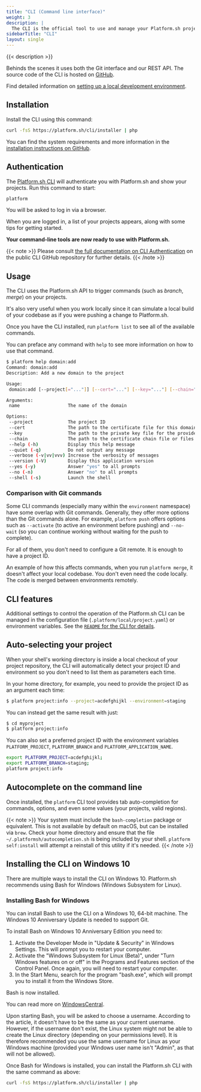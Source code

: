 ```yaml
---
title: "CLI (Command line interface)"
weight: 3
description: |
  The CLI is the official tool to use and manage your Platform.sh projects directly from your terminal. Anything you can do within the management console can be done with the CLI.
sidebarTitle: "CLI"
layout: single
---
```


{{< description >}}

Behinds the scenes it uses both the Git interface and our REST API. The source code of the CLI is hosted on [GitHub](https://github.com/platformsh/platformsh-cli).

Find detailed information on [setting up a local development environment](/gettingstarted/developing/local-development/_index.md).

## Installation

Install the CLI using this command:

```bash
curl -fsS https://platform.sh/cli/installer | php
```

You can find the system requirements and more information in the [installation instructions on GitHub](https://github.com/platformsh/platformsh-cli/blob/master/README.md#installation).

## Authentication

The [Platform.sh CLI](https://github.com/platformsh/platformsh-cli) will authenticate you with Platform.sh and show your projects. Run this command to start:

```bash
platform
```

You will be asked to log in via a browser.

When you are logged in, a list of your projects appears, along with some tips for getting started.

**Your command-line tools are now ready to use with Platform.sh.**

{{< note >}}
Please consult [the full documentation on CLI Authentication](https://github.com/platformsh/platformsh-cli#authentication) on the public CLI GitHub repository for further details.
{{< /note >}}

## Usage

The CLI uses the Platform.sh API to trigger commands (such as *branch*, *merge*) on your projects.

It's also very useful when you work locally since it can simulate a local build of your codebase as if you were pushing a change to Platform.sh.

Once you have the CLI installed, run `platform list` to see all of the available commands.

You can preface any command with `help` to see more information on how to use that command.

```bash
$ platform help domain:add
Command: domain:add
Description: Add a new domain to the project

Usage:
 domain:add [--project[="..."]] [--cert="..."] [--key="..."] [--chain="..."] [name]

Arguments:
 name                  The name of the domain

Options:
 --project             The project ID
 --cert                The path to the certificate file for this domain.
 --key                 The path to the private key file for the provided certificate.
 --chain               The path to the certificate chain file or files for the provided certificate. (multiple values allowed)
 --help (-h)           Display this help message
 --quiet (-q)          Do not output any message
 --verbose (-v|vv|vvv) Increase the verbosity of messages
 --version (-V)        Display this application version
 --yes (-y)            Answer "yes" to all prompts
 --no (-n)             Answer "no" to all prompts
 --shell (-s)          Launch the shell
```

### Comparison with Git commands

Some CLI commands (especially many within the `environment` namespace) have some overlap with Git commands. Generally, they offer more options than the Git commands alone. For example, `platform push` offers options such as `--activate` (to active an environment before pushing) and `--no-wait` (so you can continue working without waiting for the push to complete).

For all of them, you don't need to configure a Git remote. It is enough to have a project ID.

An example of how this affects commands, when you run `platform merge`, it doesn't affect your local codebase. You don't even need the code locally. The code is merged between environments remotely.

## CLI features

Additional settings to control the operation of the Platform.sh CLI can be managed in the configuration file (`.platform/local/project.yaml`) or environment variables. See the [`README` for the CLI for details](https://github.com/platformsh/platformsh-cli/blob/master/README.md#usage).

## Auto-selecting your project

When your shell's working directory is inside a local checkout of your project repository, the CLI will automatically detect your project ID and environment so you don't need to list them as parameters each time.

In your home directory, for example, you need to provide the project ID as an argument each time:

```bash
$ platform project:info --project=acdefghijkl --environment=staging
```

You can instead get the same result with just:

```bash
$ cd myproject
$ platform project:info
```

You can also set a preferred project ID with the environment variables `PLATFORM_PROJECT`, `PLATFORM_BRANCH` and `PLATFORM_APPLICATION_NAME`.

```bash
export PLATFORM_PROJECT=acdefghijkl;
export PLATFORM_BRANCH=staging;
platform project:info
```

## Autocomplete on the command line

Once installed, the `platform` CLI tool provides tab auto-completion for commands, options, and even some values (your projects, valid regions).

{{< note >}}
Your system must include the `bash-completion` package or equivalent. This is not available by default on macOS, but can be installed via `brew`. Check your home directory and ensure that the file `~/.platformsh/autocompletion.sh` is being included by your shell. `platform self:install` will attempt a reinstall of this utility if it's needed.
{{< /note >}}

## Installing the CLI on Windows 10

There are multiple ways to install the CLI on Windows 10. Platform.sh recommends using Bash for Windows (Windows Subsystem for Linux).

### Installing Bash for Windows

You can install Bash to use the CLI on a Windows 10, 64-bit machine. The Windows 10 Anniversary Update is needed to support Git.

To install Bash on Windows 10 Anniversary Edition you need to:

1. Activate the Developer Mode in "Update & Security" in Windows Settings. This will prompt you to restart your computer.
2. Activate the "Windows Subsystem for Linux (Beta)", under "Turn Windows features on or off" in the Programs and Features section of the Control Panel. Once again, you will need to restart your computer.
3. In the Start Menu, search for the program "bash.exe", which will prompt you to install it from the Windows Store.

Bash is now installed.

You can read more on [WindowsCentral](https://www.windowscentral.com/how-install-bash-shell-command-line-windows-10).

Upon starting Bash, you will be asked to choose a username. According to the article, it doesn't have to be the same as your current username. However, if the username don't exist, the Linux system might not be able to create the Linux directory (depending on your permissions level). It is therefore recommended you use the same username for Linux as your Windows machine (provided your Windows user name isn't "Admin", as that will not be allowed).

Once Bash for Windows is installed, you can install the Platform.sh CLI with the same command as above:

```bash
curl -fsS https://platform.sh/cli/installer | php
```
